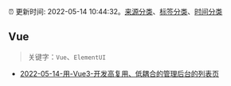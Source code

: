 :alarm_clock: 更新时间: 2022-05-14 10:44:32。[来源分类](../README.md)、[标签分类](../TAGS.md)、[时间分类](../TIMELINE.md)

## Vue


> 关键字：`Vue`、`ElementUI`



- [2022-05-14-用-Vue3-开发高复用、低耦合的管理后台的列表页](https://toutiao.io/k/9tyb2f1) 